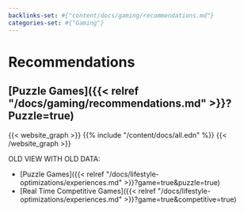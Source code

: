 ```yaml
---
backlinks-set: #{"content/docs/gaming/recommendations.md"}
categories-set: #{"Gaming"}
---
```

# Recommendations

## [Puzzle Games]({{< relref "/docs/gaming/recommendations.md" >}}?Puzzle=true)


{{< website_graph >}}
{{% include "/content/docs/all.edn" %}}
{{< /website_graph >}}


OLD VIEW WITH OLD DATA:

 - [Puzzle Games]({{< relref "/docs/lifestyle-optimizations/experiences.md" >}}?game=true&puzzle=true)
 - [Real Time Competitive Games]({{< relref "/docs/lifestyle-optimizations/experiences.md" >}}?game=true&competitive=true)